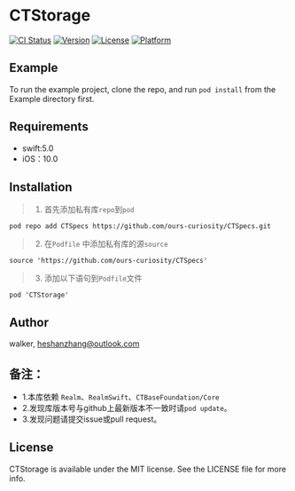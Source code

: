 # CTStorage

[![CI Status](https://img.shields.io/travis/ghostlordstar/CTStorage.svg?style=flat)](https://travis-ci.org/ghostlordstar/CTStorage)
[![Version](https://img.shields.io/cocoapods/v/CTStorage.svg?style=flat)](https://cocoapods.org/pods/CTStorage)
[![License](https://img.shields.io/cocoapods/l/CTStorage.svg?style=flat)](https://cocoapods.org/pods/CTStorage)
[![Platform](https://img.shields.io/cocoapods/p/CTStorage.svg?style=flat)](https://cocoapods.org/pods/CTStorage)

## Example

To run the example project, clone the repo, and run `pod install` from the Example directory first.

## Requirements
- swift:5.0
- iOS：10.0

## Installation

> 1. 首先添加私有库`repo`到`pod`
```
pod repo add CTSpecs https://github.com/ours-curiosity/CTSpecs.git
```
> 2. 在`Podfile` 中添加私有库的源`source`
```
source 'https://github.com/ours-curiosity/CTSpecs'
```
> 3. 添加以下语句到`Podfile`文件
```
pod 'CTStorage' 
```

## Author

walker, heshanzhang@outlook.com

## 备注：
* 1.本库依赖 `Realm`、`RealmSwift`、`CTBaseFoundation/Core`
* 2.发现库版本号与github上最新版本不一致时请`pod update`。
* 3.发现问题请提交issue或pull request。

## License

CTStorage is available under the MIT license. See the LICENSE file for more info.
